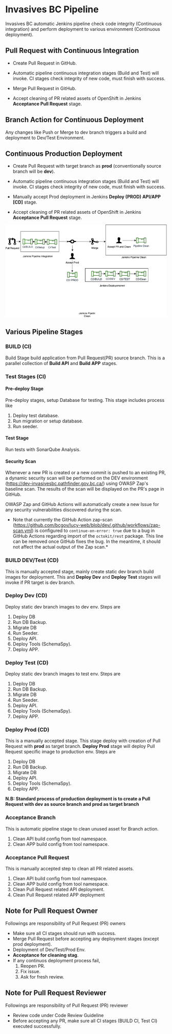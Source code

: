 # Invasives BC Pipeline

Invasives BC automatic Jenkins pipeline check code integrity (Continuous integration) and perform deployment to various environment (Continuous deployment).  
  
## Pull Request with Continuous Integration

* Create Pull Request in GitHub.

* Automatic pipeline continuous integration stages (Build and Test) will invoke. CI stages check integrity of new code, must finish with success.

* Merge Pull Request in GitHub.

* Accept cleaning of PR related assets of OpenShift in Jenkins **Acceptance Pull Request** stage.

## Branch Action for Continuous Deployment

Any changes like Push or Merge to dev branch triggers a build and deployment to Dev/Test Environment.

## Continuous Production Deployment

* Create Pull Request with target branch as **prod** (conventionally source branch will be __dev__).

* Automatic pipeline continuous integration stages (Build and Test) will invoke. CI stages check integrity of new code, must finish with success.

* Manually accept Prod deployment in Jenkins **Deploy (PROD) API/APP [CD]** stage.

* Accept cleaning of PR related assets of OpenShift in Jenkins **Acceptance Pull Request** stage.

![FlowDiagram](documentation/images/Pipeline.png)

## Various Pipeline Stages

### BUILD (CI)

Build Stage build application from Pull Request(PR) source branch. This is a parallel collection of **Build API** and **Build APP** stages.  

### Test Stages (CI)

#### Pre-deploy Stage

Pre-deploy stages, setup Database for testing. This stage includes process like

1. Deploy test database.
2. Run migration or setup database.
3. Run seeder.

#### Test Stage

Run tests with SonarQube Analysis.

#### Security Scan

Whenever a new PR is created or a new commit is pushed to an existing PR, a dynamic security scan will be performed on the DEV environment (https://dev-invasivesbc.pathfinder.gov.bc.ca/) using OWASP Zap's baseline scan. The results of the scan will be displayed on the PR's page in GitHub.

OWASP Zap and GitHub Actions will automatically create a new Issue for any security vulnerabilities discovered during the scan.

* Note that currently the GitHub Action zap-scan (https://github.com/bcgov/lucy-web/blob/dev/.github/workflows/zap-scan.yml) is configured to `continue-on-error: true` due to a bug in GitHub Actions regarding import of the `octokit/rest` package. This line can be removed once GitHub fixes the bug. In the meantime, it should not affect the actual output of the Zap scan.*

### BUILD DEV/Test (CD)

This is manually accepted stage, mainly create static dev branch build images for deployment. This and __Deploy Dev__ and __Deploy Test__ stages will invoke if PR target is dev branch.

### Deploy Dev (CD)

Deploy static dev branch images to dev env. Steps are

1. Deploy DB
2. Run DB Backup.
3. Migrate DB
4. Run Seeder.
5. Deploy API.
6. Deploy Tools (SchemaSpy).
7. Deploy APP.

### Deploy Test (CD)

Deploy static dev branch images to test env. Steps are

1. Deploy DB
2. Run DB Backup.
3. Migrate DB
4. Run Seeder.
5. Deploy API.
6. Deploy Tools (SchemaSpy).
7. Deploy APP.

### Deploy Prod (CD)

This is a manually accepted stage. This stage deploy with creation of Pull Request with **prod** as target branch. __Deploy Prod__ stage will deploy Pull Request specific image to production env. Steps are

1. Deploy DB
2. Run DB Backup.
3. Migrate DB
4. Deploy API.
5. Deploy Tools (SchemaSpy).
6. Deploy APP.

__**N.B: Standard process of production deployment is to create a Pull Request with dev as source branch and prod as target branch**__

### Acceptance Branch

This is automatic pipeline stage to clean unused asset for Branch action.

1. Clean API build config from tool namespace.
2. Clean APP build config from tool namespace.

### Acceptance Pull Request

This is manually accepted step to clean all PR related assets.

1. Clean API build config from tool namespace.
2. Clean APP build config from tool namespace.
3. Clean Pull Request related API deployment.
4. Clean Pull Request related APP deployment

## Note for Pull Request Owner

Followings are responsibility of Pull Request (PR) owners

* Make sure all CI stages should run with success.
* Merge Pull Request before accepting any deployment stages (except prod deployment).
* Deployment of Dev/Test/Prod Env.
* **Acceptance for cleaning stag**.
* If any continuos deployment process fail,
    1. Reopen PR.
    2. Fix issue.
    3. Ask for fresh review.

## Note for Pull Request Reviewer

Followings are responsibility of Pull Request (PR) reviewer

* Review code under Code Review Guideline
* Before accepting any PR, make sure all CI stages (BUILD CI, Test CI) executed successfully.
